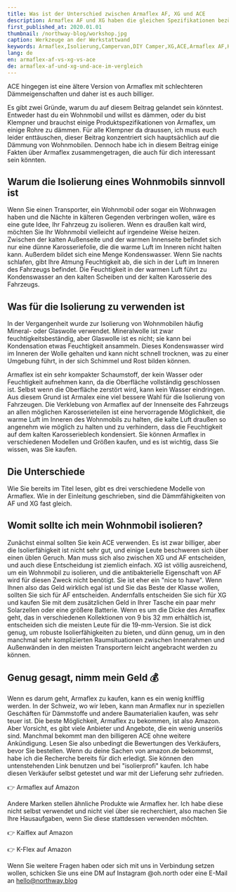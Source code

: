 ```yaml
---
title: Was ist der Unterschied zwischen Armaflex AF, XG und ACE
description: Armaflex AF und XG haben die gleichen Spezifikationen bezüglich Dämmfähigkeit. AF hat eine antibakterielle Oberfläche namens Microban, die es auch etwas teurer macht.
first_published_at: 2020.01.01
thumbnail: /northway-blog/workshop.jpg
caption: Werkzeuge an der Werkstattwand
keywords: Armaflex,Isolierung,Campervan,DIY Camper,XG,ACE,Armaflex AF,Kaiflex,K-Flex,Armaflex AF vs. XG,Armaflex AF vs. XG vs. ACE
lang: de
en: armaflex-af-vs-xg-vs-ace
de: armaflex-af-und-xg-und-ace-im-vergleich
---
```


ACE hingegen ist eine ältere Version von Armaflex mit schlechteren Dämmeigenschaften und daher ist es auch billiger.

Es gibt zwei Gründe, warum du auf diesem Beitrag gelandet sein könntest. Entweder hast du ein Wohnmobil und willst es dämmen, oder du bist Klempner und brauchst einige Produktspezifikationen von Armaflex, um einige Rohre zu dämmen. Für alle Klempner da draussen, ich muss euch leider enttäuschen, dieser Beitrag konzentriert sich hauptsächlich auf die Dämmung von Wohnmobilen. Dennoch habe ich in diesem Beitrag einige Fakten über Armaflex zusammengetragen, die auch für dich interessant sein könnten.

## Warum die Isolierung eines Wohnmobils sinnvoll ist

Wenn Sie einen Transporter, ein Wohnmobil oder sogar ein Wohnwagen haben und die Nächte in kälteren Gegenden verbringen wollen, wäre es eine gute Idee, Ihr Fahrzeug zu isolieren. Wenn es draußen kalt wird, möchten Sie Ihr Wohnmobil vielleicht auf irgendeine Weise heizen. Zwischen der kalten Außenseite und der warmen Innenseite befindet sich nur eine dünne Karosseriefolie, die die warme Luft im Inneren nicht halten kann. Außerdem bildet sich eine Menge Kondenswasser. Wenn Sie nachts schlafen, gibt Ihre Atmung Feuchtigkeit ab, die sich in der Luft im Inneren des Fahrzeugs befindet. Die Feuchtigkeit in der warmen Luft führt zu Kondenswasser an den kalten Scheiben und der kalten Karosserie des Fahrzeugs.

## Was für die Isolierung zu verwenden ist

In der Vergangenheit wurde zur Isolierung von Wohnmobilen häufig Mineral- oder Glaswolle verwendet. Mineralwolle ist zwar feuchtigkeitsbeständig, aber Glaswolle ist es nicht; sie kann bei Kondensation etwas Feuchtigkeit ansammeln. Dieses Kondenswasser wird im Inneren der Wolle gehalten und kann nicht schnell trocknen, was zu einer Umgebung führt, in der sich Schimmel und Rost bilden können.

Armaflex ist ein sehr kompakter Schaumstoff, der kein Wasser oder Feuchtigkeit aufnehmen kann, da die Oberfläche vollständig geschlossen ist. Selbst wenn die Oberfläche zerstört wird, kann kein Wasser eindringen. Aus diesem Grund ist Armalex eine viel bessere Wahl für die Isolierung von Fahrzeugen. Die Verklebung von Armaflex auf der Innenseite des Fahrzeugs an allen möglichen Karosserieteilen ist eine hervorragende Möglichkeit, die warme Luft im Inneren des Wohnmobils zu halten, die kalte Luft draußen so angenehm wie möglich zu halten und zu verhindern, dass die Feuchtigkeit auf dem kalten Karosserieblech kondensiert. Sie können Armaflex in verschiedenen Modellen und Größen kaufen, und es ist wichtig, dass Sie wissen, was Sie kaufen.

## Die Unterschiede

Wie Sie bereits im Titel lesen, gibt es drei verschiedene Modelle von Armaflex. Wie in der Einleitung geschrieben, sind die Dämmfähigkeiten von AF und XG fast gleich.

## Womit sollte ich mein Wohnmobil isolieren?

Zunächst einmal sollten Sie kein ACE verwenden. Es ist zwar billiger, aber die Isolierfähigkeit ist nicht sehr gut, und einige Leute beschweren sich über einen üblen Geruch. Man muss sich also zwischen XG und AF entscheiden, und auch diese Entscheidung ist ziemlich einfach. XG ist völlig ausreichend, um ein Wohnmobil zu isolieren, und die antibakterielle Eigenschaft von AF wird für diesen Zweck nicht benötigt. Sie ist eher ein "nice to have". Wenn Ihnen also das Geld wirklich egal ist und Sie das Beste der Klasse wollen, sollten Sie sich für AF entscheiden. Andernfalls entscheiden Sie sich für XG und kaufen Sie mit dem zusätzlichen Geld in Ihrer Tasche ein paar mehr Solarzellen oder eine größere Batterie. Wenn es um die Dicke des Armaflex geht, das in verschiedenen Kollektionen von 9 bis 32 mm erhältlich ist, entscheiden sich die meisten Leute für die 19-mm-Version. Sie ist dick genug, um robuste Isolierfähigkeiten zu bieten, und dünn genug, um in den manchmal sehr komplizierten Raumsituationen zwischen Innenrahmen und Außenwänden in den meisten Transportern leicht angebracht werden zu können.

## Genug gesagt, nimm mein Geld 💰

Wenn es darum geht, Armaflex zu kaufen, kann es ein wenig knifflig werden. In der Schweiz, wo wir leben, kann man Armaflex nur in speziellen Geschäften für Dämmstoffe und andere Baumaterialien kaufen, was sehr teuer ist. Die beste Möglichkeit, Armaflex zu bekommen, ist also Amazon. Aber Vorsicht, es gibt viele Anbieter und Angebote, die ein wenig unseriös sind. Manchmal bekommt man den billigeren ACE ohne weitere Ankündigung. Lesen Sie also unbedingt die Bewertungen des Verkäufers, bevor Sie bestellen. Wenn du deine Sachen von amazon.de bekommst, habe ich die Recherche bereits für dich erledigt. Sie können den untenstehenden Link benutzen und bei "isolierprofi" kaufen. Ich habe diesen Verkäufer selbst getestet und war mit der Lieferung sehr zufrieden.

<external-link href="https://amzn.to/2tVhXbw" track-goal-id="KG8A2SRV">👉 Armaflex auf Amazon</external-link>

Andere Marken stellen ähnliche Produkte wie Armaflex her. Ich habe diese nicht selbst verwendet und nicht viel über sie recherchiert, also machen Sie Ihre Hausaufgaben, wenn Sie diese stattdessen verwenden möchten.

<external-link href="https://amzn.to/2QLOQk7" track-goal-id="J8MQOL0O">👉 Kaiflex auf Amazon</external-link>

<div class="mt-6">
  <external-link href="https://amzn.to/37Y1iD9" track-goal-id="YI7DZLLU">👉 K-Flex auf Amazon</external-link>
</div>

Wenn Sie weitere Fragen haben oder sich mit uns in Verbindung setzen wollen, schicken Sie uns eine DM auf Instagram @oh.north oder eine E-Mail an hello@northway.blog
